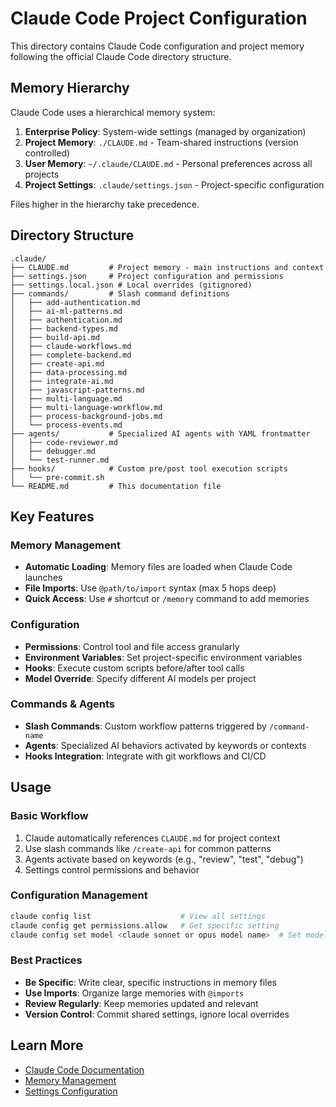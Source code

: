 # Claude Code Project Configuration

This directory contains Claude Code configuration and project memory following the official Claude Code directory structure.

## Memory Hierarchy

Claude Code uses a hierarchical memory system:

1. **Enterprise Policy**: System-wide settings (managed by organization)
2. **Project Memory**: `./CLAUDE.md` - Team-shared instructions (version controlled)
3. **User Memory**: `~/.claude/CLAUDE.md` - Personal preferences across all projects
4. **Project Settings**: `.claude/settings.json` - Project-specific configuration

Files higher in the hierarchy take precedence.

## Directory Structure

```
.claude/
├── CLAUDE.md         # Project memory - main instructions and context
├── settings.json     # Project configuration and permissions  
├── settings.local.json # Local overrides (gitignored)
├── commands/         # Slash command definitions
│   ├── add-authentication.md
│   ├── ai-ml-patterns.md
│   ├── authentication.md
│   ├── backend-types.md
│   ├── build-api.md
│   ├── claude-workflows.md
│   ├── complete-backend.md
│   ├── create-api.md
│   ├── data-processing.md
│   ├── integrate-ai.md
│   ├── javascript-patterns.md
│   ├── multi-language.md
│   ├── multi-language-workflow.md
│   ├── process-background-jobs.md
│   └── process-events.md
├── agents/           # Specialized AI agents with YAML frontmatter
│   ├── code-reviewer.md
│   ├── debugger.md
│   └── test-runner.md
├── hooks/            # Custom pre/post tool execution scripts
│   └── pre-commit.sh
└── README.md         # This documentation file
```

## Key Features

### Memory Management
- **Automatic Loading**: Memory files are loaded when Claude Code launches
- **File Imports**: Use `@path/to/import` syntax (max 5 hops deep)
- **Quick Access**: Use `#` shortcut or `/memory` command to add memories

### Configuration
- **Permissions**: Control tool and file access granularly
- **Environment Variables**: Set project-specific environment variables
- **Hooks**: Execute custom scripts before/after tool calls
- **Model Override**: Specify different AI models per project

### Commands & Agents
- **Slash Commands**: Custom workflow patterns triggered by `/command-name`
- **Agents**: Specialized AI behaviors activated by keywords or contexts
- **Hooks Integration**: Integrate with git workflows and CI/CD

## Usage

### Basic Workflow
1. Claude automatically references `CLAUDE.md` for project context
2. Use slash commands like `/create-api` for common patterns
3. Agents activate based on keywords (e.g., "review", "test", "debug")
4. Settings control permissions and behavior

### Configuration Management
```bash
claude config list                    # View all settings
claude config get permissions.allow   # Get specific setting
claude config set model <claude sonnet or opus model name>  # Set model
```

### Best Practices
- **Be Specific**: Write clear, specific instructions in memory files
- **Use Imports**: Organize large memories with `@imports`
- **Review Regularly**: Keep memories updated and relevant
- **Version Control**: Commit shared settings, ignore local overrides

## Learn More

- [Claude Code Documentation](https://docs.anthropic.com/en/docs/claude-code)
- [Memory Management](https://docs.anthropic.com/en/docs/claude-code/memory)
- [Settings Configuration](https://docs.anthropic.com/en/docs/claude-code/settings)